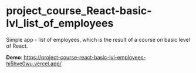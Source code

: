 # project_course_React-basic-lvl_list_of_employees

Simple app - list of employees, which is the result of a course on basic level of React.

**Demo**: https://project-course-react-basic-lvl-employees-hi5hve0wu.vercel.app/
